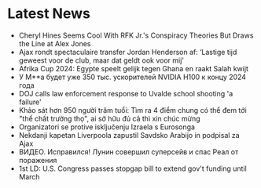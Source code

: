 # Latest News
-  Cheryl Hines Seems Cool With RFK Jr.'s Conspiracy Theories But Draws the Line at Alex Jones
-  Ajax rondt spectaculaire transfer Jordan Henderson af: ‘Lastige tijd geweest voor de club, maar dat geldt ook voor mij’
-  Afrika Cup 2024: Egypte speelt gelijk tegen Ghana en raakt Salah kwijt
-  У M**a будет уже 350 тыс. ускорителей NVIDIA H100 к концу 2024 года
-  DOJ calls law enforcement response to Uvalde school shooting 'a failure'
-  Khảo sát hơn 950 người trăm tuổi: Tìm ra 4 điểm chung có thể đem tới "thể chất trường thọ", ai sở hữu đủ cả thì xin chúc mừng
-  Organizatori se protive isključenju Izraela s Eurosonga
-  Nekdanji kapetan Liverpoola zapustil Savdsko Arabijo in podpisal za Ajax
-  ВИДЕО. Исправился! Лунин совершил суперсейв и спас Реал от поражения
-  1st LD: U.S. Congress passes stopgap bill to extend gov't funding until March
